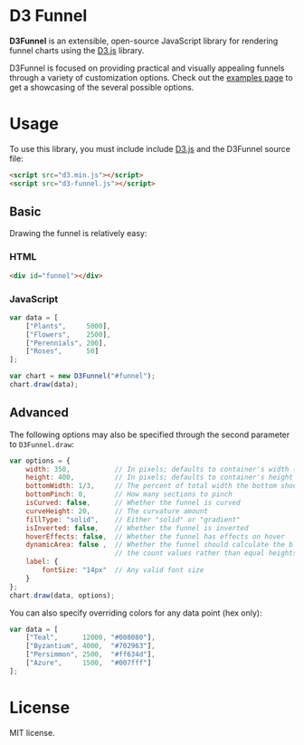 # D3 Funnel

**D3Funnel** is an extensible, open-source JavaScript library for rendering
funnel charts using the [D3.js][d3] library.

D3Funnel is focused on providing practical and visually appealing funnels
through a variety of customization options. Check out the [examples page][examples]
to get a showcasing of the several possible options.

# Usage

To use this library, you must include include [D3.js][d3] and the D3Funnel
source file:

``` html
<script src="d3.min.js"></script>
<script src="d3-funnel.js"></script>
```

## Basic

Drawing the funnel is relatively easy:

### HTML

``` html
<div id="funnel"></div>
```

### JavaScript

``` javascript
var data = [
    ["Plants",     5000],
    ["Flowers",    2500],
    ["Perennials", 200],
    ["Roses",      50]
];

var chart = new D3Funnel("#funnel");
chart.draw(data);
```

## Advanced

The following options may also be specified through the second parameter to
`D3Funnel.draw`:

``` javascript
var options = {
    width: 350,           // In pixels; defaults to container's width (if non-zero)
    height: 400,          // In pixels; defaults to container's height (if non-zero)
    bottomWidth: 1/3,     // The percent of total width the bottom should be
    bottomPinch: 0,       // How many sections to pinch
    isCurved: false,      // Whether the funnel is curved
    curveHeight: 20,      // The curvature amount
    fillType: "solid",    // Either "solid" or "gradient"
    isInverted: false,    // Whether the funnel is inverted
    hoverEffects: false,  // Whether the funnel has effects on hover
    dynamicArea: false ,  // Whether the funnel should calculate the blocks by
                          // the count values rather than equal heights
    label: {
        fontSize: "14px"  // Any valid font size
    }
};
chart.draw(data, options);
```

You can also specify overriding colors for any data point (hex only):

``` javascript
var data = [
    ["Teal",      12000, "#008080"],
    ["Byzantium", 4000,  "#702963"],
    ["Persimmon", 2500,  "#ff634d"],
    ["Azure",     1500,  "#007fff"]
];
```

# License

MIT license.

[d3]: http://d3js.org/
[examples]: http://jakezatecky.github.io/d3-funnel/
